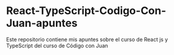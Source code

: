 # React-TypeScript-Codigo-Con-Juan-apuntes
Este repositorio contiene mis apuntes sobre el curso de React js y TypeScript del curso de Código con Juan

